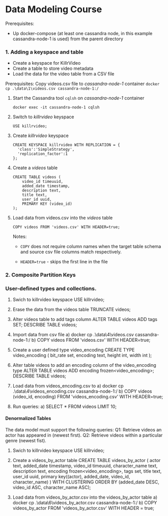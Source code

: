 # Data Modeling Course

Prerequisites:
  * Up docker-compose (at least one cassandra node, in this example cassandra-node-1 is used) from the parent directory


### 1. Adding a keyspace and table
  * Create a keyspace for KillrVideo
  * Create a table to store video metadata
  * Load the data for the video table from a CSV file

Prerequisites:
Copy videos.csv file to *cassandra-node-1* container ```docker cp .\data\1\videos.csv cassandra-node-1:/```

1. Start the Cassandra tool ```cqlsh``` on *cassandra-node-1* container 

	```docker exec -it cassandra-node-1 cqlsh```

2. Switch to *killrvideo* keyspace

	`USE killrvideo;`

3. Create *killrvideo* keyspace 

	```
	CREATE KEYSPACE killrvideo WITH REPLICATION = {
	  'class':'SimpleStrategy',
	  'replication_factor':1
	};
	```


4. Create a *videos* table
		
	```
	CREATE TABLE videos (
		video_id timeuuid,
		added_date timestamp,
		description text, 
		title text,
		user_id uuid,
		PRIMARY KEY (video_id)
	);
	```

4. Load data from videos.csv into the *videos* table

	`COPY videos FROM 'videos.csv' WITH HEADER=true;`
	
	Notes: 
	
	  * `COPY` does not require column names when the target table schema and source csv file columns match respectively.
	
	  * `HEADER=true` - skips the first line in the file

### 2. Composite Partition Keys


### User-defined types and collections.
1. Swich to killrvideo keyspace
USE killrvideo; 

2. Erase the data from the videos table
TRUNCATE videos;

3. Alter videos table to add tags column 
ALTER TABLE videos ADD tags SET<text>;
DESCRIBE TABLE videos;

4. Import data from csv file
a) docker cp .\data\4\videos.csv cassandra-node-1:/
b) COPY videos FROM 'videos.csv' WITH HEADER=true;

5. Create a user defined type video_encoding
CREATE TYPE video_encoding (
	bit_rate set<text>,
	encoding text,
	height int,
	width int
);

6. Alter table videos to add an encoding column of the video_encoding type
ALTER TABLE videos ADD encoding frozen<video_encoding>;
DESCRIBE TABLE videos;

7. Load data from videos_encoding.csv to
a) docker cp .\data\4\videos_encoding.csv cassandra-node-1:/
b) COPY videos (video_id, encoding) FROM 'videos_encoding.csv' WITH HEADER=true;

8. Run queries:
a) SELECT * FROM videos LIMIT 10;

#### Denormalized Tables
The data model must support the following queries:
Q1: Retrieve videos an actor has appeared in (newest first).
Q2: Retrieve videos within a particular genre (newest fist).

1. Swich to killrvideo keyspace
USE killrvideo;

2. Create a videos_by_actor table
CREATE TABLE videos_by_actor (
	actor text,
	added_date timestamp,
	video_id timeuuid,
	character_name text,
	description text,
	encoding frozen<video_encoding>,
	tags set<text>,
	title text,
	user_id uuid,
	primary key((actor), added_date, video_id, character_name)
) WITH CLUSTERING ORDER BY (added_date DESC, video_id ASC, character_name ASC);

3. Load data from videos_by_actor.csv into the videos_by_actor table
a) docker cp .\data\6\videos_by_actor.csv cassandra-node-1:/
b) COPY videos_by_actor FROM 'videos_by_actor.csv' WITH HEADER = true;
